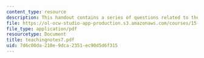 ```yaml
---
content_type: resource
description: This handout contains a series of questions related to the case study.
file: https://ol-ocw-studio-app-production.s3.amazonaws.com/courses/15-967-managing-and-volunteering-in-the-non-profit-sector-spring-2005/7d6c00da210e9dca2351ec90d5d6f315_teachingnotes7.pdf
file_type: application/pdf
resourcetype: Document
title: teachingnotes7.pdf
uid: 7d6c00da-210e-9dca-2351-ec90d5d6f315
---
```

